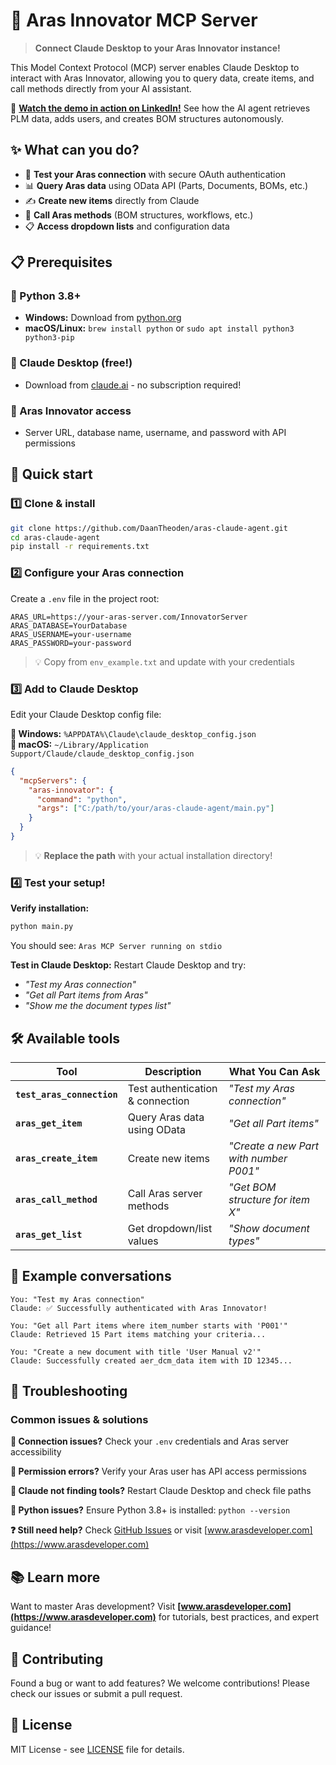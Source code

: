 # 🚀 Aras Innovator MCP Server

> **Connect Claude Desktop to your Aras Innovator instance!**

This Model Context Protocol (MCP) server enables Claude Desktop to interact with Aras Innovator, allowing you to query data, create items, and call methods directly from your AI assistant.

🎥 **[Watch the demo in action on LinkedIn!](https://www.linkedin.com/posts/daan-theoden-254a8b96_plm-arasinnovator-mcp-activity-7337137605119000577-yCdq)** See how the AI agent retrieves PLM data, adds users, and creates BOM structures autonomously.

## ✨ What can you do?

- 🔐 **Test your Aras connection** with secure OAuth authentication
- 📊 **Query Aras data** using OData API (Parts, Documents, BOMs, etc.)
- ✍️ **Create new items** directly from Claude
- 🔧 **Call Aras methods** (BOM structures, workflows, etc.)
- 📋 **Access dropdown lists** and configuration data

## 📋 Prerequisites

### 🐍 Python 3.8+
- **Windows:** Download from [python.org](https://www.python.org/downloads/)
- **macOS/Linux:** `brew install python` or `sudo apt install python3 python3-pip`

### 🤖 Claude Desktop (free!)
- Download from [claude.ai](https://claude.ai/download) - no subscription required!

### 🏢 Aras Innovator access
- Server URL, database name, username, and password with API permissions

## 🎯 Quick start

### 1️⃣ Clone & install
```bash
git clone https://github.com/DaanTheoden/aras-claude-agent.git
cd aras-claude-agent
pip install -r requirements.txt
```

### 2️⃣ Configure your Aras connection
Create a `.env` file in the project root:
```env
ARAS_URL=https://your-aras-server.com/InnovatorServer
ARAS_DATABASE=YourDatabase
ARAS_USERNAME=your-username
ARAS_PASSWORD=your-password
```
> 💡 Copy from `env_example.txt` and update with your credentials

### 3️⃣ Add to Claude Desktop
Edit your Claude Desktop config file:

**📁 Windows:** `%APPDATA%\Claude\claude_desktop_config.json`  
**📁 macOS:** `~/Library/Application Support/Claude/claude_desktop_config.json`

```json
{
  "mcpServers": {
    "aras-innovator": {
      "command": "python",
      "args": ["C:/path/to/your/aras-claude-agent/main.py"]
    }
  }
}
```

> 💡 **Replace the path** with your actual installation directory!

### 4️⃣ Test your setup!

**Verify installation:**
```bash
python main.py
```
You should see: `Aras MCP Server running on stdio`

**Test in Claude Desktop:**
Restart Claude Desktop and try:
- *"Test my Aras connection"*
- *"Get all Part items from Aras"*
- *"Show me the document types list"*

## 🛠️ Available tools

| Tool | Description | What You Can Ask |
|------|-------------|------------------|
| **`test_aras_connection`** | Test authentication & connection | *"Test my Aras connection"* |
| **`aras_get_item`** | Query Aras data using OData | *"Get all Part items"* |
| **`aras_create_item`** | Create new items | *"Create a new Part with number P001"* |
| **`aras_call_method`** | Call Aras server methods | *"Get BOM structure for item X"* |
| **`aras_get_list`** | Get dropdown/list values | *"Show document types"* |

## 💬 Example conversations

```
You: "Test my Aras connection"
Claude: ✅ Successfully authenticated with Aras Innovator!

You: "Get all Part items where item_number starts with 'P001'"
Claude: Retrieved 15 Part items matching your criteria...

You: "Create a new document with title 'User Manual v2'"
Claude: Successfully created aer_dcm_data item with ID 12345...
```

## 🔧 Troubleshooting

### Common issues & solutions

**🔗 Connection issues?** Check your `.env` credentials and Aras server accessibility

**🔐 Permission errors?** Verify your Aras user has API access permissions

**🤖 Claude not finding tools?** Restart Claude Desktop and check file paths

**🐍 Python issues?** Ensure Python 3.8+ is installed: `python --version`

**❓ Still need help?** Check [GitHub Issues](https://github.com/DaanTheoden/aras-claude-agent/issues) or visit [www.arasdeveloper.com](https://www.arasdeveloper.com)

## 📚 Learn more

Want to master Aras development? Visit **[www.arasdeveloper.com](https://www.arasdeveloper.com)** for tutorials, best practices, and expert guidance!

## 🤝 Contributing

Found a bug or want to add features? We welcome contributions! Please check our issues or submit a pull request.

## 📄 License

MIT License - see [LICENSE](LICENSE) file for details. 